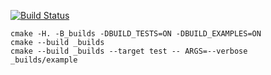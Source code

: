[![Build Status](https://travis-ci.org/5Dima0/matrix_example.svg?branch=master)](https://travis-ci.org/5Dima0/matrix_example)

```
cmake -H. -B_builds -DBUILD_TESTS=ON -DBUILD_EXAMPLES=ON
cmake --build _builds
cmake --build _builds --target test -- ARGS=--verbose
_builds/example
```
